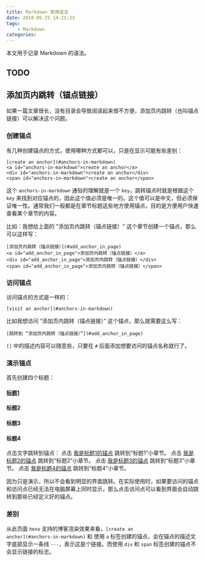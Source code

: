 ```yaml
---
title: Markdown 常用语法
date: 2018-05-25 14:21:23
tags:
    - Markdown
categories:
---
```


本文用于记录 Markdown 的语法。

<!-- more -->
## TODO

## 添加页内跳转（锚点链接）
如果一篇文章很长，没有目录会导致阅读起来很不方便，添加页内跳转（也叫锚点链接）可以解决这个问题。

### 创建锚点
有几种创建锚点的方式，使用哪种方式都可以，只是在显示可能有些差别：
```
[create an anchor](#anchors-in-markdown)
<a id="anchors-in-markdown">create an anchor</a>
<div id="anchors-in-markdown">create an anchor</div>
<span id="anchors-in-markdown">create an anchor</span>
```

这个 <code>anchors-in-markdown</code> 通俗的理解就是一个 <code>key</code>，跳转锚点时就是根据这个 <code>key</code> 来找到对应锚点的，因此这个值必须是唯一的。这个值可以是中文，但必须保证唯一性。通常我们一般都是在章节标题这些地方使用锚点，目的是方便用户快速查看某个章节的内容。


比如：我想给上面的 "添加页内跳转（锚点链接）" 这个章节创建一个锚点，那么可以这样写：
```
[添加页内跳转（锚点链接）](#add_anchor_in_page)
<a id="add_anchor_in_page">添加页内跳转（锚点链接）</a>
<div id="add_anchor_in_page">添加页内跳转（锚点链接）</div>
<span id="add_anchor_in_page">添加页内跳转（锚点链接）</span>
```

### 访问锚点
访问锚点的方式是一样的：
```
[visit an anchor](#anchors-in-markdown)
```

比如我想访问 “添加页内跳转（锚点链接）” 这个锚点，那么就需要这么写：
```
[跳转到 “添加页内跳转（锚点链接）”](#add_anchor_in_page)
```

<code>[]</code> 中的描述内容可以随意些，只要在 <code>#</code> 后面添加想要访问的锚点名称就行了。

###  演示锚点

首先创建四个标题：

#### [标题1](#anchor_titie1)
#### <a id="anchor_titie2">标题2</a>
#### <div id="anchor_titie3">标题3</div>
#### <span id="anchor_titie4">标题4</span>

点击文字跳转到锚点：
点击 [我是标题1的锚点](#anchor_titie1) 跳转到“标题1”小章节。
点击 [我是标题2的锚点](#anchor_titie2) 跳转到“标题2”小章节。
点击 [我是标题3的锚点](#anchor_titie3) 跳转到“标题3”小章节。
点击 [我是标题4的锚点](#anchor_titie4) 跳转到“标题4”小章节。

因为只是演示，所以不会看到明显的界面跳转。在实际使用时，如果要访问的锚点和访问点已经无法在电脑屏幕上同时显示，那么点击访问点可以看到界面会自动跳转到那些已经定义好的锚点。


### 差别
从此页面 <code>hexo</code> 支持的博客渲染效果来看，<code>\[create an anchor\](#anchors-in-markdown)</code> 和 使用 <code>a</code> 标签创建的锚点，会在锚点的描述文字底部显示一条线 <code>---</code>，表示这是个链接。而使用 <code>div</code> 和 <code>span</code> 标签创建的锚点不会显示链接的标志。
